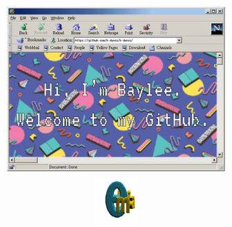 ![alterednetspace](https://github.com/b-duncs/b-duncs/blob/main/alterednetscape-01.png)

<p align="center">
<a href="mailto: baylee.duncan@holbertonschool.com"><img src="https://github.com/b-duncs/b-duncs/blob/main/animatedemail.gif" alt="Email Link" style="width:100px;height:100px;"></a>
</p>

<!---
<p align="center">
<img width="200" src="https://profile-counter.glitch.me/b-duncs/count.svg" alt="Visitor Count">
</p>
<p align="center">
<img src="https://github.com/b-duncs/b-duncs/blob/main/html5.svg" alt="HTML5" width=24 height=24>
<img src="https://github.com/b-duncs/b-duncs/blob/main/gnubash.svg" alt="GNU Bash" width=24 height=24>
<img src="https://github.com/b-duncs/b-duncs/blob/main/c.svg" alt="C" width=24 height=24>
<img src="https://github.com/b-duncs/b-duncs/blob/main/python.svg" alt="Python" width=24 height=24>
<img src="https://github.com/b-duncs/b-duncs/blob/main/mysql.svg" alt="MySQL" width=24 height=24>
<img src="https://github.com/b-duncs/b-duncs/blob/main/javascript.svg" alt="JavaScript" width=24 height=24>
</p>
--->
